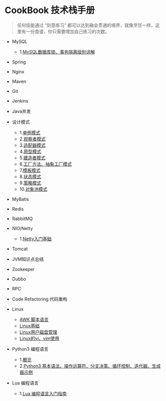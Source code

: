 # CookBook 技术栈手册

>任何技能通过 “刻意练习” 都可以达到融会贯通的境界，就像烹饪一样，这里有一份食谱，你只需要增加自己练习的次数。

- MySQL
    - 1.[MySQL数据库锁、事务隔离级别详解](MySQL/1-MySQL数据库读写锁示例详解、事务隔离级别示例详解.md)
- Spring
- Nginx
- Maven
- Git
- Jenkins
- Java并发
- 设计模式
    - 1.[单例模式](设计模式/1-单例模式/1-单例模式.md)
    - 2.[观察者模式](设计模式/2-观察者模式/2-观察者模式.md)
    - 3.[适配器模式](设计模式/3-适配器模式/3-适配器模式.md)
    - 4.[原型模式](设计模式/4-原型模式/4-原型模式.md)
    - 5.[建造者模式](设计模式/5-建造者模式/5-建造者模式.md)
    - 6.[工厂方法、抽象工厂模式](设计模式/6-工厂方法模式/6-工厂方法模式.md)
    - 7.[模板模式](设计模式/7-模板方法/7-模板模式.md)
    - 8.[状态模式](设计模式/8-状态模式/8-状态模式.md)
    - 9.[策略模式](设计模式/9-策略模式/9-策略模式.md)
    - 10.[对象池模式](设计模式/10-对象池设计模式/10-对象池设计模式.md)
- MyBatis
- Redis
- RabbitMQ
- NIO/Netty
    - 1.[Netty入门基础](Netty/1-Netty入门基础.md)
- Tomcat
- JVM知识点总结
- Zookeeper
- Dubbo
- RPC
- Code Refactoring 代码重构
- Linux
    - [AWK 脚本语言](Linux/awk/1-awk入门.md)
    - [Linux基础](Linux/1-Linux基础.md)
    - [Linux用户磁盘管理](Linux/2-Linux用户磁盘管理.md)
    - [Linux的vi、vim使用](Linux/3-Linux的vi、vim使用.md)

- Python3 编程语言
    - 1.[概览](Python3/1-Python3概览.md)
    - 2.[Python3 基本语法、操作运算符、分支决策、循环控制、迭代器、生成器示例](Python3/2-Python3基本语法.md)
    
- Lua 编程语言
    - 1.[Lua 编程语言入门指南](Lua/1-Lua语言入门指南.md)